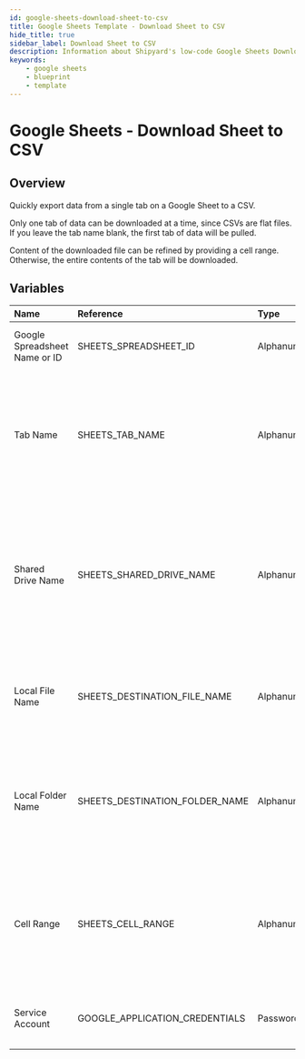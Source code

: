 ```yaml
---
id: google-sheets-download-sheet-to-csv
title: Google Sheets Template - Download Sheet to CSV
hide_title: true
sidebar_label: Download Sheet to CSV
description: Information about Shipyard's low-code Google Sheets Download Sheet to CSV blueprint. Quickly export your data from a Google Sheet. 
keywords:
    - google sheets
    - blueprint
    - template
---
```


# Google Sheets - Download Sheet to CSV

## Overview
Quickly export data from a single tab on a Google Sheet to a CSV. 

Only one tab of data can be downloaded at a time, since CSVs are flat files. If you leave the tab name blank, the first tab of data will be pulled.

Content of the downloaded file can be refined by providing a cell range. Otherwise, the entire contents of the tab will be downloaded.

## Variables

| Name | Reference | Type | Required | Default | Options | Description |
|:-----|:----------|:-----|:---------|:--------|:--------|:------------|
| Google Spreadsheet Name or ID | SHEETS_SPREADSHEET_ID  | Alphanumeric |:white_check_mark: | `-` | - | Name or ID of the sheet to fetch data from. |
| Tab Name | SHEETS_TAB_NAME  | Alphanumeric |:heavy_minus_sign: | `-` | - | Name of the tab in the sheet to fetch data from. This field is case sensitive. If left blank, data will be pulled from the first tab. |
| Shared Drive Name | SHEETS_SHARED_DRIVE_NAME  | Alphanumeric |:heavy_minus_sign: | `-` | - | Name of the Shared Drive the sheet exists in. This field is case sensitive. Leave blank if the file does not exist in a Shared Drive. |
| Local File Name | SHEETS_DESTINATION_FILE_NAME  | Alphanumeric |:white_check_mark: | `-` | - | Name of file to be generated with the results. Should be `.csv` extension. |
| Local Folder Name | SHEETS_DESTINATION_FOLDER_NAME  | Alphanumeric |:heavy_minus_sign: | `-` | - | Folder where the file should be downloaded. Leaving blank will place the file in the home directory. |
| Cell Range | SHEETS_CELL_RANGE  | Alphanumeric |:heavy_minus_sign: | `-` | - | Range to fetch data from in the sheet formatted as `A1:B10`. If left blank the entire contents of the tab will be fetched. |
| Service Account | GOOGLE_APPLICATION_CREDENTIALS  | Password |:white_check_mark: | `-` | - | JSON from a Google Cloud Service account key. |


